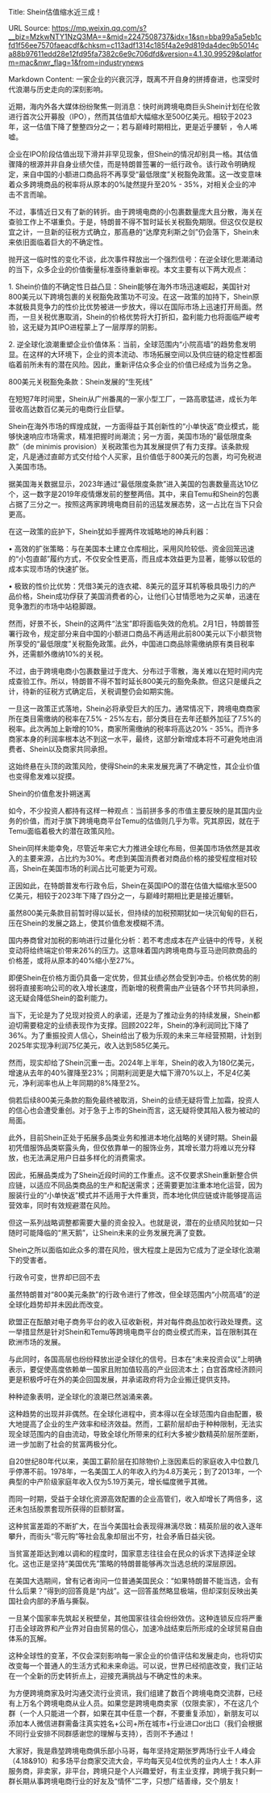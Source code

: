 Title: Shein估值缩水近三成！

URL Source: https://mp.weixin.qq.com/s?__biz=MzkwNTY1NzQ3MA==&mid=2247508737&idx=1&sn=bba99a5a5eb1cfd1f56ee7570faeacdf&chksm=c113adf1314c185f4a2e9d819da4dec9b5014ca88b97611edd28e12fd95fa7382c6e9c706dfd&version=4.1.30.99529&platform=mac&nwr_flag=1&from=industrynews

Markdown Content:
一家企业的兴衰沉浮，既离不开自身的拼搏奋进，也深受时代浪潮与历史走向的深刻影响。

近期，海内外各大媒体纷纷聚焦一则消息：快时尚跨境电商巨头Shein计划在伦敦进行首次公开募股（IPO），然而其估值却大幅缩水至500亿美元。相较于2023年，这一估值下降了整整四分之一；若与巅峰时期相比，更是近乎腰斩 ，令人唏嘘。

企业在IPO阶段估值出现下滑并非罕见现象，但Shein的情况却别具一格。其估值骤降的根源并非自身业绩欠佳，而是特朗普签署的一纸行政令。该行政令明确规定，来自中国的小额进口商品将不再享受“最低限度”关税豁免政策。这一改变意味着众多跨境商品的税率将从原本的0%陡然提升至20% - 35%，对相关企业的冲击不言而喻。

不过，事情近日又有了新的转折。由于跨境电商的小包裹数量庞大且分散，海关在查验工作上不堪重负。于是，特朗普不得不暂时延长关税豁免期限。但这仅仅是权宜之计，一旦新的征税方式确立，那高悬的“达摩克利斯之剑”仍会落下，Shein未来依旧面临着巨大的不确定性。

抛开这一临时性的变化不谈，此次事件释放出一个强烈信号：在逆全球化思潮涌动的当下，众多企业的价值衡量标准亟待重新审视。本文主要有以下两大观点：

1\. Shein价值的不确定性日益凸显：Shein能够在海外市场迅速崛起，美国针对800美元以下跨境包裹的关税豁免政策功不可没。在这一政策的加持下，Shein原本就极具竞争力的性价比优势被进一步放大，得以在国际市场上迅速打开局面。然而，一旦关税优惠取消，Shein的价格优势将大打折扣，盈利能力也将面临严峻考验，这无疑为其IPO进程蒙上了一层厚厚的阴影。

2\. 逆全球化浪潮重塑企业价值体系：当前，全球范围内“小院高墙”的趋势愈发明显。在这样的大环境下，企业的资本流动、市场拓展空间以及供应链的稳定性都面临着前所未有的潜在风险。因此，重新评估众多企业的价值已经成为当务之急。

800美元关税豁免条款：Shein发展的“生死线”

在短短7年时间里，Shein从广州番禺的一家小型工厂，一路高歌猛进，成长为年营收高达数百亿美元的电商行业巨擘。

Shein在海外市场的辉煌成就，一方面得益于其创新性的“小单快返”商业模式，能够快速响应市场需求，精准把握时尚潮流；另一方面，美国市场的“最低限度条款”（de minimis provision）关税政策也为其发展提供了有力支撑。该条款规定，凡是通过直邮方式交付给个人买家，且价值低于800美元的包裹，均可免税进入美国市场。

据美国海关数据显示，2023年通过“最低限度条款”进入美国的包裹数量高达10亿个，这一数字是2019年疫情爆发前的整整两倍。其中，来自Temu和Shein的包裹占据了三分之一。按照这两家跨境电商目前的迅猛发展态势，这一占比在当下只会更高。

在这一政策的庇护下，Shein犹如手握两件攻城略地的神兵利器：

• 高效的扩张策略：与在美国本土建立仓库相比，采用风险较低、资金回笼迅速的“小包直邮”履约方式，不仅安全性更高，而且成本效益更为显著，能够以较低的成本实现市场的快速扩张。

• 极致的性价比优势：凭借3美元的连衣裙、8美元的蓝牙耳机等极具吸引力的产品价格，Shein成功俘获了美国消费者的心，让他们心甘情愿地为之买单，迅速在竞争激烈的市场中站稳脚跟。

然而，好景不长，Shein的这两件“法宝”即将面临失效的危机。2月1日，特朗普签署行政令，规定部分来自中国的小额进口商品不再适用此前800美元以下小额货物所享受的“最低限度”关税豁免政策。此外，中国进口商品除需缴纳原有类目税率外，还需额外缴纳10%的关税。

不过，由于跨境电商小包裹数量过于庞大、分布过于零散，海关难以在短时间内完成查验工作。所以，特朗普不得不暂时延长800美元的豁免条款。但这只是缓兵之计，待新的征税方式确定后，关税调整仍会如期实施。

一旦这一政策正式落地，Shein必将承受巨大的压力。通常情况下，跨境电商商家所在类目需缴纳的税率在7.5% - 25%左右，部分类目在去年还额外加征了7.5%的税率。此次再加上新增的10%，商家所需缴纳的税率将高达20% - 35%。而许多商家本身的利润率根本达不到这一水平，最终，这部分新增成本将不可避免地由消费者、Shein以及商家共同承担。

这始终悬在头顶的政策风险，使得Shein的未来发展充满了不确定性，其企业价值也变得愈发难以捉摸。

Shein的价值愈发扑朔迷离

如今，不少投资人都持有这样一种观点：当前拼多多的市值主要反映的是其国内业务的价值，而对于旗下跨境电商平台Temu的估值则几乎为零。究其原因，就在于Temu面临着极大的潜在政策风险。

Shein同样未能幸免，尽管近年来它大力推进全球化布局，但美国市场依然是其收入的主要来源，占比约为30%。考虑到美国消费者对商品价格的接受程度相对较高，Shein在美国市场的利润占比可能更为可观。

正因如此，在特朗普发布行政令后，Shein在英国IPO的潜在估值大幅缩水至500亿美元，相较于2023年下降了四分之一，与巅峰时期相比更是接近腰斩。

虽然800美元条款目前暂时得以延长，但持续的加税预期犹如一块沉甸甸的巨石，压在Shein的发展之路上，使其价值愈发模糊不清。

国内券商曾对加税的影响进行过量化分析：若不考虑成本在产业链中的传导，关税变动将给终端定价带来26%的压力。这意味着国内跨境电商与亚马逊同款商品的价格差，或将从原本的40%缩小至27%。

即便Shein在价格方面仍具备一定优势，但其业绩必然会受到冲击。价格优势的削弱将直接影响公司的收入增长速度，而新增的税费需由产业链各个环节共同承担，这无疑会降低Shein的盈利能力。

当下，无论是为了兑现对投资人的承诺，还是为了推动业务的持续发展，Shein都迫切需要稳定的业绩表现作为支撑。回顾2022年，Shein的净利润同比下降了36%。为了重振投资人信心，Shein给出了极为乐观的未来三年经营预期，计划到2025年实现净利润75亿美元，收入达到585亿美元。

然而，现实却给了Shein沉重一击。2024年上半年，Shein的收入为180亿美元，增速从去年的40%骤降至23%；同期利润更是大幅下滑70%以上，不足4亿美元，净利润率也从上年同期的8%降至2%。

倘若后续800美元条款的豁免最终被取消，Shein的业绩无疑将雪上加霜，投资人的信心也会遭受重创。对于急于上市的Shein而言，这无疑将使其陷入极为被动的局面。

此外，目前Shein正处于拓展多品类业务和推进本地化战略的关键时期。Shein最初凭借服饰品类崭露头角，但仅依靠单一的服饰业务，其增长潜力将难以充分释放，也无法满足用户日益多样化的消费需求。

因此，拓展品类成为了Shein近段时间的工作重点。这不仅要求Shein重新整合供应链，以适应不同品类商品的生产和配送需求；还需要更加注重本地化运营，因为服装行业的“小单快返”模式并不适用于大件重货，而本地化供应链或许能够提高运营效率，同时有效规避潜在风险。

但这一系列战略调整都需要大量的资金投入。也就是说，潜在的业绩风险犹如一只随时可能降临的“黑天鹅”，让Shein未来的业务发展充满了变数。

Shein之所以面临如此众多的潜在风险，很大程度上是因为它成为了逆全球化浪潮下的受害者。

行政令可变，世界却已回不去

虽然特朗普对“800美元条款”的行政令进行了修改，但全球范围内“小院高墙”的逆全球化趋势却并未因此而改变。

欧盟正在酝酿对电子商务平台的收入征收新税，并对每件商品加收行政处理费。这一举措显然是针对Shein和Temu等跨境电商平台的商业模式而来，旨在限制其在欧洲市场的发展。

与此同时，各国高层也纷纷释放出逆全球化的信号。日本在“未来投资会议”上明确表示，要促使高度依赖单一国家且附加值较高的产业回流本土；白宫首席经济顾问更是积极呼吁在外的美企回国发展，并承诺政府将为企业搬迁提供支持。

种种迹象表明，逆全球化的浪潮已然汹涌来袭。

这种趋势的出现并非偶然。在全球化进程中，资本得以在全球范围内自由配置，极大地提高了企业的生产效率和经济效益。然而，工薪阶层却由于种种限制，无法实现全球范围内的自由流动，导致全球化所带来的红利大多被少数精英阶层所垄断，进一步加剧了社会的贫富两极分化。

自20世纪80年代以来，美国工薪阶层在扣除物价上涨因素后的家庭收入中位数几乎停滞不前。1978年，一名美国工人的年收入约为4.8万美元；到了2013年，一个典型的中产阶级家庭年收入仅为5.19万美元，增长幅度微乎其微。

而同一时期，受益于全球化资源高效配置的企业高管们，收入却增长了两倍多，这还未包括股票套现所获得的巨额财富。

这种贫富差距的不断扩大，在当今美国社会表现得淋漓尽致：精英阶层的收入逐年攀升，而街头“零元购”等社会乱象却层出不穷，社会矛盾日益尖锐。

当贫富差距达到难以调和的程度时，国家意志往往会在民众的诉求下选择逆全球化。这也正是坚持“美国优先”策略的特朗普能够再次当选总统的深层原因。

在美国大选期间，曾有记者询问一位普通美国民众：“如果特朗普不能当选，会有什么后果？”得到的回答竟是“内战”。这一回答虽然略显极端，但却深刻反映出美国社会内部的矛盾与撕裂。

一旦某个国家率先筑起关税壁垒，其他国家往往会纷纷效仿。这种连锁反应将严重打击全球政界和产业界对自由贸易的信心，加速冷战结束后所形成的全球贸易自由体系的瓦解。

这种全球性的变革，不仅会深刻影响每一家企业的价值评估和发展走向，也将切实改变每一个普通人的生活方式和未来命运。可以说，世界已经彻底改变，我们正站在一个全新的历史转折点上，迎接充满挑战与不确定性的未来。

为方便跨境商家及时沟通交流行业资讯，我们组建了数百个跨境电商交流群，已经有上万名个跨境电商从业人员。如果您是跨境电商卖家（仅限卖家），不在这几个群（一个人只能进一个群，如果在其中任意一个群，不要重复添加），新朋友可以添加本人微信进群需备注真实姓名+公司+所在城市+行业进口or出口（我们会根据不同行业安排不同群感谢您的理解与支持），否则不予通过！

大家好，我是鼎堃跨境电商俱乐部小马哥，每年坚持定期张罗两场行业千人峰会（4.18&910）和多场平台商家交流大会，平均每天见4位优秀的业内人士！本人非服务商，非卖家，非平台，跨境只是个人兴趣爱好，有主业支撑，跨境于我只剩一群长期从事跨境电商行业的好友及“情怀”二字，只想广结善缘，交个朋友！
